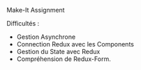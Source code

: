 Make-It Assignment

Difficultés :
* Gestion Asynchrone
* Connection Redux avec les Components
* Gestion du State avec Redux
* Compréhension de Redux-Form.